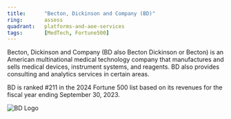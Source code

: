```yaml
---
title:      "Becton, Dickinson and Company (BD)"
ring:       assess
quadrant:   platforms-and-aoe-services
tags:       [MedTech, Fortune500]
---
```


Becton, Dickinson and Company (BD also Becton Dickinson or Becton) is an American multinational medical technology company that manufactures and sells medical devices, instrument systems, and reagents. BD also provides consulting and analytics services in certain areas.

BD is ranked #211 in the 2024 Fortune 500 list based on its revenues for the fiscal year ending September 30, 2023. 

![BD Logo](/BD_logo.png)


